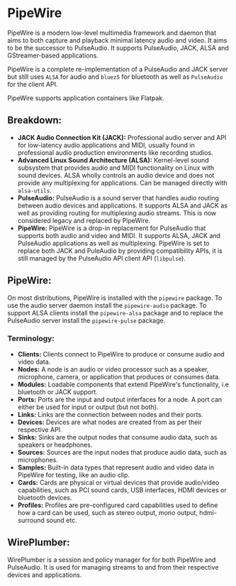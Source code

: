 # PipeWire

PipeWire is a modern low-level multimedia framework and daemon that aims to both capture and playback minimal latency audio and video. It aims to be the successor to PulseAudio. It supports PulseAudio, JACK, ALSA and GStreamer-based applications.

PipeWire is a complete re-implementation of a PulseAudio and JACK server but still uses `ALSA` for audio and `bluez5` for bluetooth as well as `PulseAudio` for the client API.

PipeWire supports application containers like Flatpak.

## Breakdown:

- **JACK Audio Connection Kit (JACK):** Professional audio server and API for low-latency audio applications and MIDI, usually found in professional audio production environments like recording studios.
- **Advanced Linux Sound Architecture (ALSA):** Kernel-level sound subsystem that provides audio and MIDI functionality on Linux with sound devices. ALSA wholly controls an audio device and does not provide any multiplexing for applications.  Can be managed directly with `alsa-utils`. 
- **PulseAudio:** PulseAudio is a sound server that handles audio routing between audio devices and applications. It supports ALSA and JACK as well as providing routing for multiplexing audio streams. This is now considered legacy and replaced by PipeWire.
- **PipeWire:** PipeWire is a drop-in replacement for PulseAudio that supports both audio and video and MIDI. It supports ALSA, JACK and PulseAudio applications as well as multiplexing. PipeWire is set to replace both JACK and PuleAudio by providing compatibility APIs, it is still managed by the PulseAudio API client API (`libpulse`).

## PipeWire:

On most distributions, PipeWire is installed with the `pipewire` package. To use the audio server daemon install the `pipewire-audio` package. To support ALSA clients install the `pipewire-alsa` package and to replace the PulseAudio server install the `pipewire-pulse` package. 

### Terminology:

- **Clients:** Clients connect to PipeWire to produce or consume audio and video data. 
- **Nodes:** A node is an audio or video processor such as a speaker, microphone, camera, or application that produces or consumes data.
- **Modules:** Loadable components that extend PipeWire's functionality, i.e bluetooth or JACK support.
- **Ports:** Ports are the input and output interfaces for a node. A port can either be used for input or output (but not both).
- **Links:** Links are the connection between nodes and their ports. 
- **Devices:** Devices are what nodes are created from as per their respective API.
- **Sinks:** Sinks are the output nodes that consume audio data, such as speakers or headphones.
- **Sources:** Sources are the input nodes that produce audio data, such as microphones.
- **Samples:** Built-in data types that represent audio and video data in PipeWire for testing, like an audio clip.
- **Cards:** Cards are physical or virtual devices that provide audio/video capabilities, such as PCI sound cards, USB interfaces, HDMI devices or bluetooth devices. 
- **Profiles:** Profiles are pre-configured card capabilities used to define how a card can be used, such as stereo output, mono output, hdmi-surround sound etc.

## WirePlumber:

WirePlumber is a session and policy manager for for both PipeWire and PulseAudio. It is used for managing streams to and from their respective devices and applications.

